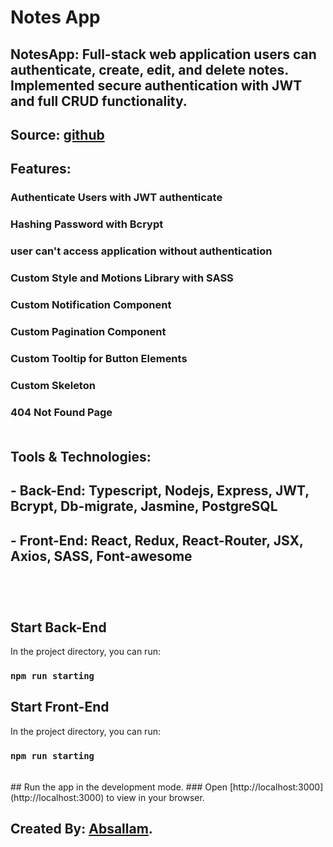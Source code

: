 # Notes App

## NotesApp: Full-stack web application users can authenticate, create, edit, and delete notes. Implemented secure authentication with JWT and full CRUD functionality. <br/>
## Source: [github](https://github.com/MohamedAbsallam/notesapp.git) <br/>

## Features:
 ### Authenticate Users with JWT authenticate <br/>
 ### Hashing Password with Bcrypt <br/>
 ### user can't access application without authentication <br/>
 ### Custom Style and Motions Library with SASS <br/>
 ### Custom Notification Component <br/>
 ### Custom Pagination Component <br/>
 ### Custom Tooltip for Button Elements <br/>
 ### Custom Skeleton <br/>
 ### 404 Not Found Page <br/><br/>

## Tools & Technologies:
 ## - Back-End: Typescript, Nodejs, Express, JWT, Bcrypt, Db-migrate, Jasmine, PostgreSQL <br/>
 ## - Front-End: React, Redux, React-Router, JSX, Axios, SASS, Font-awesome <br/><br/>

<br/>

## Start Back-End
In the project directory, you can run:
 ### `npm run starting`

## Start Front-End
In the project directory, you can run:
 ### `npm run starting`

<br/>
## Run the app in the development mode.
### Open [http://localhost:3000](http://localhost:3000) to view in your browser.


## Created By: [Absallam](https://github.com/absallam1999).
